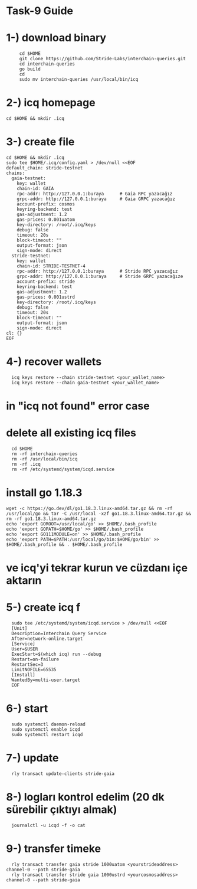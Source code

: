 # Task-9 Guide
# 1-) download binary
         cd $HOME
         git clone https://github.com/Stride-Labs/interchain-queries.git
         cd interchain-queries
         go build
         cd
         sudo mv interchain-queries /usr/local/bin/icq
# 2-) icq homepage
    cd $HOME && mkdir .icq
# 3-) create file
    cd $HOME && mkdir .icq
    sudo tee $HOME/.icq/config.yaml > /dev/null <<EOF
    default_chain: stride-testnet
    chains:
      gaia-testnet:
        key: wallet
        chain-id: GAIA
        rpc-addr: http://127.0.0.1:buraya      # Gaia RPC yazacağız
        grpc-addr: http://127.0.0.1:buraya     # Gaia GRPC yazacağız
        account-prefix: cosmos
        keyring-backend: test
        gas-adjustment: 1.2
        gas-prices: 0.001uatom
        key-directory: /root/.icq/keys
        debug: false
        timeout: 20s
        block-timeout: ""
        output-format: json
        sign-mode: direct
      stride-testnet:
        key: wallet
        chain-id: STRIDE-TESTNET-4
        rpc-addr: http://127.0.0.1:buraya      # Stride RPC yazacağız
        grpc-addr: http://127.0.0.1:buraya     # Stride GRPC yazacağıze
        account-prefix: stride
        keyring-backend: test
        gas-adjustment: 1.2
        gas-prices: 0.001ustrd
        key-directory: /root/.icq/keys
        debug: false
        timeout: 20s
        block-timeout: ""
        output-format: json
        sign-mode: direct
    cl: {}
    EOF
# 4-) recover wallets
      icq keys restore --chain stride-testnet <your_wallet_name>
      icq keys restore --chain gaia-testnet <your_wallet_name>
# in "icq not found" error case
# delete all existing icq files
      cd $HOME
      rm -rf interchain-queries
      rm -rf /usr/local/bin/icq
      rm -rf .icq
      rm -rf /etc/systemd/system/icqd.service
# install go 1.18.3
    wget -c https://go.dev/dl/go1.18.3.linux-amd64.tar.gz && rm -rf /usr/local/go && tar -C /usr/local -xzf go1.18.3.linux-amd64.tar.gz && rm -rf go1.18.3.linux-amd64.tar.gz
    echo 'export GOROOT=/usr/local/go' >> $HOME/.bash_profile
    echo 'export GOPATH=$HOME/go' >> $HOME/.bash_profile
    echo 'export GO111MODULE=on' >> $HOME/.bash_profile
    echo 'export PATH=$PATH:/usr/local/go/bin:$HOME/go/bin' >> $HOME/.bash_profile && . $HOME/.bash_profile
# ve icq'yi tekrar kurun ve cüzdanı içe aktarın
# 5-) create icq f
      sudo tee /etc/systemd/system/icqd.service > /dev/null <<EOF
      [Unit]
      Description=Interchain Query Service
      After=network-online.target
      [Service]
      User=$USER
      ExecStart=$(which icq) run --debug
      Restart=on-failure
      RestartSec=3
      LimitNOFILE=65535
      [Install]
      WantedBy=multi-user.target
      EOF
# 6-) start
      sudo systemctl daemon-reload
      sudo systemctl enable icqd
      sudo systemctl restart icqd
# 7-) update
      rly transact update-clients stride-gaia
# 8-) logları kontrol edelim (20 dk sürebilir çıktıyı almak)
      journalctl -u icqd -f -o cat
# 9-) transfer timeke
      rly transact transfer gaia stride 1000uatom <yourstrideaddress> channel-0 --path stride-gaia
      rly transact transfer stride gaia 1000ustrd <yourcosmosaddress> channel-0 --path stride-gaia
